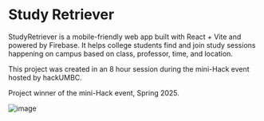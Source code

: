 # Study Retriever
StudyRetriever is a mobile-friendly web app built with React + Vite and powered by Firebase. It helps college students find and join study sessions happening on campus based on class, professor, time, and location.

This project was created in an 8 hour session during the mini-Hack event hosted by hackUMBC.

Project winner of the mini-Hack event, Spring 2025.

![image](https://github.com/user-attachments/assets/b38aad66-4715-4b91-89b2-9698ffccce9f)
